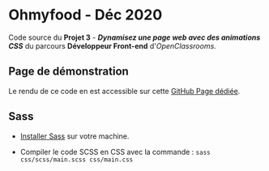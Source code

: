 # Ohmyfood - Déc 2020

Code source du __Projet 3__ - ___Dynamisez une page web avec des animations CSS___ du parcours __Développeur Front-end__ d'_OpenClassrooms_.

## Page de démonstration

Le rendu de ce code en est accessible sur cette [GitHub Page dédiée](https://logic-fabric.github.io/LoicMangin_3_17122020/).

## Sass

- [Installer Sass](https://sass-lang.com/install) sur votre machine.

- Compiler le code SCSS en CSS avec la commande : `sass css/scss/main.scss css/main.css` 